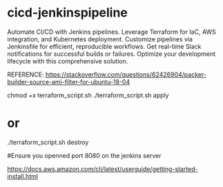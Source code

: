 # cicd-jenkinspipeline
Automate CI/CD with Jenkins pipelines. Leverage Terraform for IaC, AWS integration, and Kubernetes deployment. Customize pipelines via Jenkinsfile for efficient, reproducible workflows. Get real-time Slack notifications for successful builds or failures. Optimize your development lifecycle with this comprehensive solution.

REFERENCE: https://stackoverflow.com/questions/62426904/packer-builder-source-ami-filter-for-ubuntu-18-04

chmod +x terraform_script.sh
./terraform_script.sh apply
# or
./terraform_script.sh destroy

#Ensure you openned port 8080 on the jenkins server

https://docs.aws.amazon.com/cli/latest/userguide/getting-started-install.html